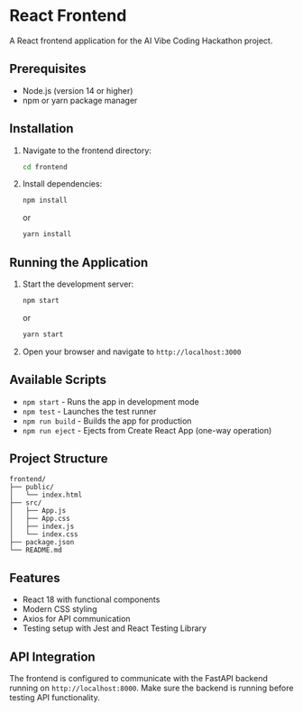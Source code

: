# React Frontend

A React frontend application for the AI Vibe Coding Hackathon project.

## Prerequisites

- Node.js (version 14 or higher)
- npm or yarn package manager

## Installation

1. Navigate to the frontend directory:
   ```bash
   cd frontend
   ```

2. Install dependencies:
   ```bash
   npm install
   ```
   or
   ```bash
   yarn install
   ```

## Running the Application

1. Start the development server:
   ```bash
   npm start
   ```
   or
   ```bash
   yarn start
   ```

2. Open your browser and navigate to `http://localhost:3000`

## Available Scripts

- `npm start` - Runs the app in development mode
- `npm test` - Launches the test runner
- `npm run build` - Builds the app for production
- `npm run eject` - Ejects from Create React App (one-way operation)

## Project Structure

```
frontend/
├── public/
│   └── index.html
├── src/
│   ├── App.js
│   ├── App.css
│   ├── index.js
│   └── index.css
├── package.json
└── README.md
```

## Features

- React 18 with functional components
- Modern CSS styling
- Axios for API communication
- Testing setup with Jest and React Testing Library

## API Integration

The frontend is configured to communicate with the FastAPI backend running on `http://localhost:8000`. Make sure the backend is running before testing API functionality.